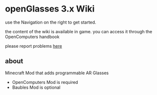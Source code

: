 # openGlasses 3.x Wiki
use the Navigation on the right to get started.

the content of the wiki is available in game. you can access it through the OpenComputers handbook


please report problems [here](https://github.com/ben-mkiv/OCGlasses/issues/new)


## about
Minecraft Mod that adds programmable AR Glasses

* OpenComputers Mod is required
* Baubles Mod is optional
